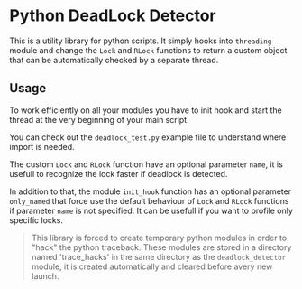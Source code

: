 # Python DeadLock Detector

This is a utility library for python scripts. It simply hooks into `threading` module and change the `Lock` and `RLock` functions to return a custom object that can be automatically checked by a separate thread.

## Usage

To work efficiently on all your modules you have to init hook and start the thread at the very beginning of your main script.

You can check out the `deadlock_test.py` example file to understand where import is needed.

The custom `Lock` and `RLock` function have an optional parameter `name`, it is usefull to recognize the lock faster if deadlock is detected.

In addition to that, the module `init_hook` function has an optional parameter `only_named` that force use the default behaviour of `Lock` and `RLock` functions if parameter `name` is not specified. It can be usefull if you want to profile only specific locks.

> This library is forced to create temporary python modules in order to "hack" the python traceback.
> These modules are stored in a directory named 'trace_hacks' in the same directory as the `deadlock_detector` module, it is created automatically and cleared before avery new launch.